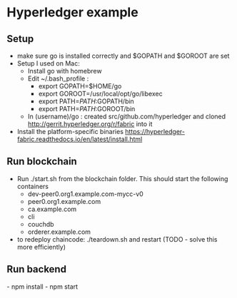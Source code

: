 # Hyperledger example

<h2>Setup</h2>

- make sure go is installed correctly and $GOPATH and $GOROOT are set
- Setup I used on Mac:
    * Install go with homebrew
    * Edit ~/.bash_profile :
        * export GOPATH=$HOME/go
        * export GOROOT=/usr/local/opt/go/libexec
        * export PATH=$PATH:$GOPATH/bin
        * export PATH=$PATH:$GOROOT/bin
    * In (username)/go : created src/github.com/hyperledger and cloned http://gerrit.hyperledger.org/r/fabric into it 
- Install the platform-specific binaries https://hyperledger-fabric.readthedocs.io/en/latest/install.html 

<h2>Run blockchain</h2>

- Run ./start.sh from the blockchain folder. This should start the following containers
    * dev-peer0.org1.example.com-mycc-v0
    * peer0.org1.example.com
    * ca.example.com
    * cli
    * couchdb
    * orderer.example.com
- to redeploy chaincode: ./teardown.sh and restart (TODO - solve this more efficiently)

<h2>Run backend</h2>
- npm install
- npm start

